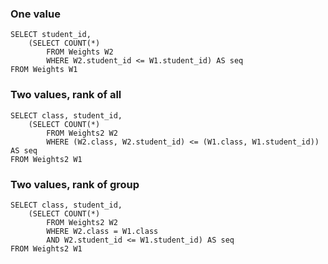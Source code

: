 ### One value
```
SELECT student_id,
    (SELECT COUNT(*)
        FROM Weights W2
        WHERE W2.student_id <= W1.student_id) AS seq
FROM Weights W1
```

### Two values, rank of all
```
SELECT class, student_id,
    (SELECT COUNT(*)
        FROM Weights2 W2
        WHERE (W2.class, W2.student_id) <= (W1.class, W1.student_id)) AS seq
FROM Weights2 W1
```

### Two values, rank of group
```
SELECT class, student_id,
    (SELECT COUNT(*)
        FROM Weights2 W2
        WHERE W2.class = W1.class
        AND W2.student_id <= W1.student_id) AS seq
FROM Weights2 W1
```
